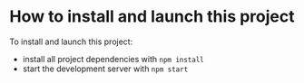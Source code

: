 # How to install and launch this project

To install and launch this project:
* install all project dependencies with `npm install`
* start the development server with `npm start`
